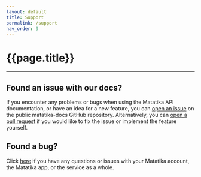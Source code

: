 ```yaml
---
layout: default
title: Support
permalink: /support
nav_order: 9
---
```


# {{page.title}}

---

## Found an issue with our docs?

If you encounter any problems or bugs when using the Matatika API documentation, or have an idea for a new feature, you can [open an issue](https://github.com/Matatika/matatika-docs/issues) on the public matatika-docs GitHub repository. Alternatively, you can [open a pull request](https://github.com/Matatika/matatika-docs/pulls) if you would like to fix the issue or implement the feature yourself.

## Found a bug?
Click [here]({{site.www_url}}/help) if you have any questions or issues with your Matatika account, the Matatika app, or the service as a whole.